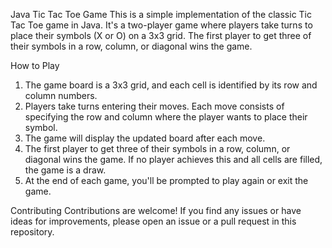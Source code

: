 Java Tic Tac Toe Game
This is a simple implementation of the classic Tic Tac Toe game in Java. It's a two-player game where players take turns to place their symbols (X or O) on a 3x3 grid. The first player to get three of their symbols in a row, column, or diagonal wins the game.


How to Play
1) The game board is a 3x3 grid, and each cell is identified by its row and column numbers.
2) Players take turns entering their moves. Each move consists of specifying the row and column where the player wants to place their symbol.
3) The game will display the updated board after each move.
4) The first player to get three of their symbols in a row, column, or diagonal wins the game. If no player achieves this and all cells are filled, the game is a draw.
5) At the end of each game, you'll be prompted to play again or exit the game.

Contributing
Contributions are welcome! If you find any issues or have ideas for improvements, please open an issue or a pull request in this repository.
